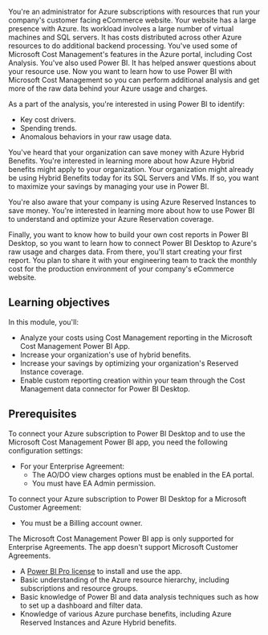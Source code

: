 You're an administrator for Azure subscriptions with resources that run your company's customer facing eCommerce website. Your website has a large presence with Azure. Its workload involves a large number of virtual machines and SQL servers. It has costs distributed across other Azure resources to do additional backend processing. You've used some of Microsoft Cost Management's features in the Azure portal, including Cost Analysis. You've also used Power BI. It has helped answer questions about your resource use. Now you want to learn how to use Power BI with Microsoft Cost Management so you can perform additional analysis and get more of the raw data behind your Azure usage and charges.

As a part of the analysis, you're interested in using Power BI to identify:

- Key cost drivers.
- Spending trends.
- Anomalous behaviors in your raw usage data.

You've heard that your organization can save money with Azure Hybrid Benefits. You're interested in learning more about how Azure Hybrid benefits might apply to your organization. Your organization might already be using Hybrid Benefits today for its SQL Servers and VMs. If so, you want to maximize your savings by managing your use in Power BI.

You're also aware that your company is using Azure Reserved Instances to save money. You're interested in learning more about how to use Power BI to understand and optimize your Azure Reservation coverage.

Finally, you want to know how to build your own cost reports in Power BI Desktop, so you want to learn how to connect Power BI Desktop to Azure's raw usage and charges data. From there, you'll start creating your first report. You plan to share it with your engineering team to track the monthly cost for the production environment of your company's eCommerce website.

## Learning objectives

In this module, you'll:

- Analyze your costs using Cost Management reporting in the Microsoft Cost Management Power BI App.
- Increase your organization's use of hybrid benefits.
- Increase your savings by optimizing your organization's Reserved Instance coverage.
- Enable custom reporting creation within your team through the Cost Management data connector for Power BI Desktop.

## Prerequisites

To connect your Azure subscription to Power BI Desktop and to use the Microsoft Cost Management Power BI app, you need the following configuration settings:

- For your Enterprise Agreement:
  - The AO/DO view charges options must be enabled in the EA portal.
  - You must have EA Admin permission.

To connect your Azure subscription to Power BI Desktop for a Microsoft Customer Agreement:

- You must be a Billing account owner.

The Microsoft Cost Management Power BI app is only supported for Enterprise Agreements. The app doesn't support Microsoft Customer Agreements.

- A [Power BI Pro license](/power-bi/service-self-service-signup-for-power-bi) to install and use the app.
- Basic understanding of the Azure resource hierarchy, including subscriptions and resource groups.
- Basic knowledge of Power BI and data analysis techniques such as how to set up a dashboard and filter data.
- Knowledge of various Azure purchase benefits, including Azure Reserved Instances and Azure Hybrid benefits.
